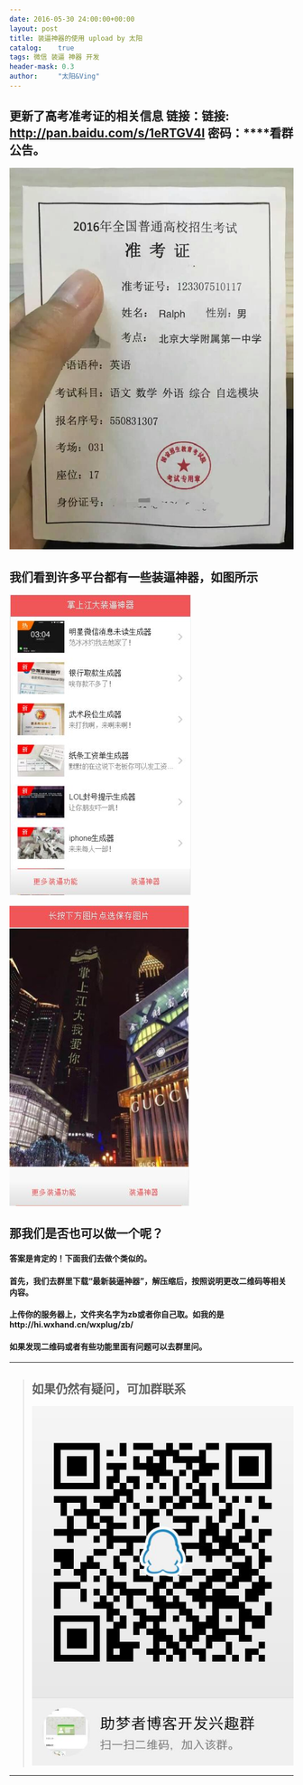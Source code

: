 ```yaml
---
date: 2016-05-30 24:00:00+00:00
layout: post
title: 装逼神器的使用 upload by 太阳
catalog:    true
tags: 微信 装逼 神器 开发
header-mask: 0.3
author:     "太阳&Ving"
---
```


## 更新了高考准考证的相关信息 链接：链接: http://pan.baidu.com/s/1eRTGV4I 密码：****看群公告。
![zb1](/img/blog/zbshowgk.jpg)

## 我们看到许多平台都有一些装逼神器，如图所示
![zb1](/img/blog/zbshow1.JPG)

![zbw](/img/blog/zbshow2.JPG)

## 那我们是否也可以做一个呢？

#### 答案是肯定的！下面我们去做个类似的。

#### 首先，我们去群里下载“最新装逼神器”，解压缩后，按照说明更改二维码等相关内容。

#### 上传你的服务器上，文件夹名字为zb或者你自己取。如我的是http://hi.wxhand.cn/wxplug/zb/

#### 如果发现二维码或者有些功能里面有问题可以去群里问。

___
>## 如果仍然有疑问，可加群联系
>![qqgroup](/img/blog/qqgroup.jpg)
___